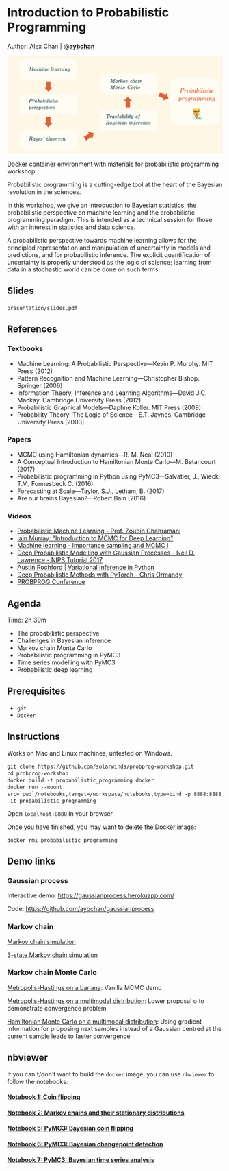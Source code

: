 
# Introduction to Probabilistic Programming
Author: Alex Chan | @[__aybchan__](https://github.com/aybchan)

![agenda](front.png)

Docker container environment with materials for probabilistic programming workshop

Probabilistic programming is a cutting-edge tool at the heart of the Bayesian revolution in the sciences.

In this workshop, we give an introduction to Bayesian statistics, the probabilistic perspective on machine learning and the probabilistic programming paradigm. This is intended as a technical session for those with an interest in statistics and data science.

A probabilistic perspective towards machine learning allows for the principled representation and manipulation of uncertainty in models and predictions, and for probabilistic inference. The explicit quantification of uncertainty is properly understood as the logic of science; learning from data in a stochastic world can be done on such terms.

## Slides
`presentation/slides.pdf`

## References
### Textbooks

- Machine Learning: A Probabilistic Perspective—Kevin P. Murphy. MIT Press (2012)
- Pattern Recognition and Machine Learning—Christopher Bishop. Springer (2006)
- Information Theory, Inference and Learning Algorithms—David J.C. Mackay. Cambridge University Press (2012)
- Probabilistic Graphical Models—Daphne Koller. MIT Press (2009)
- Probability Theory: The Logic of Science—E.T. Jaynes. Cambridge University Press (2003)

### Papers
- MCMC using Hamiltonian dynamics—R. M. Neal (2010)
- A Conceptual Introduction to Hamiltonian Monte Carlo—M. Betancourt (2017)
- Probabilistic programming in Python using PyMC3—Salvatier, J., Wiecki​ T.V., Fonnesbeck C. (2016)
- Forecasting at Scale—Taylor, S.J., Letham, B. (2017)
- Are our brains Bayesian?—Robert Bain (2016)

### Videos
- [Probabilistic Machine Learning - Prof. Zoubin Ghahramani](https://www.youtube.com/watch?v=095Ee0rKC14)
- [Iain Murray: "Introduction to MCMC for Deep Learning"](https://www.youtube.com/watch?v=Em6mQQy4wYA)
- [Machine learning - Importance sampling and MCMC I](https://www.youtube.com/watch?v=TNZk8lo4e-Q)
- [Deep Probabilistic Modelling with Gaussian Processes - Neil D. Lawrence - NIPS Tutorial 2017](https://www.youtube.com/watch?v=NHTGY8VCinY)
- [Austin Rochford | Variational Inference in Python](https://www.youtube.com/watch?v=3KGZDC3-_iY)
- [Deep Probabilistic Methods with PyTorch - Chris Ormandy](https://www.youtube.com/watch?v=HNKlytVD1Zg)
- [PROBPROG Conference](https://www.youtube.com/channel/UCTFDb7aQY1ewBYwJJrpKp6Q)

## Agenda

Time: 2h 30m
- The probabilistic perspective
- Challenges in Bayesian inference
- Markov chain Monte Carlo
- Probabilistic programming in PyMC3
- Time series modelling with PyMC3
- Probabilistic deep learning


## Prerequisites
- `git`
- `Docker`

## Instructions
Works on Mac and Linux machines, untested on Windows.

```
git clone https://github.com/solarwinds/probprog-workshop.git
cd probprog-workshop
docker build -t probabilistic_programming docker
docker run --mount src=`pwd`/notebooks,target=/workspace/notebooks,type=bind -p 8888:8888 -it probabilistic_programming
```
Open `localhost:8888` in your browser

Once you have finished, you may want to delete the Docker image:

```
docker rmi probabilistic_programming
```

## Demo links
### Gaussian process
Interactive demo: https://gaussianprocess.herokuapp.com/

Code: https://github.com/aybchan/gaussianprocess

### Markov chain
[Markov chain simulation](http://setosa.io/markov)

[3-state Markov chain simulation](http://setosa.io/markov/index.html#%7B%22tm%22%3A%5B%5B0.1%2C0.1%2C0.8%5D%2C%5B0.5%2C0.3%2C0.2%5D%2C%5B0.7%2C0.1%2C0.2%5D%5D%7D)

### Markov chain Monte Carlo
[Metropolis-Hastings on a banana](https://chi-feng.github.io/mcmc-demo/app.html?algorithm=RandomWalkMH&target=banana): Vanilla MCMC demo

[Metropolis-Hastings on a multimodal distribution](https://chi-feng.github.io/mcmc-demo/app.html?algorithm=RandomWalkMH&target=multimodal): Lower proposal σ to demonstrate convergence problem

[Hamiltonian Monte Carlo on a multimodal distribution](https://chi-feng.github.io/mcmc-demo/app.html?algorithm=HamiltonianMC&target=multimodal): Using gradient information for proposing next samples instead of a Gaussian centred at the current sample leads to faster convergence


## nbviewer
If you can't/don't want to build the `docker` image, you can use `nbviewer` to follow the notebooks:

#### [Notebook 1: Coin flipping](https://nbviewer.jupyter.org/github/solarwinds/probprog-workshop/blob/master/notebooks/solutions/S1_bayesian_coin_flip.ipynb)

#### [Notebook 2: Markov chains and their stationary distributions](https://nbviewer.jupyter.org/github/solarwinds/probprog-workshop/blob/master/notebooks/solutions/S2_markov_chains.ipynb)

#### [Notebook 5: PyMC3: Bayesian coin flipping](https://nbviewer.jupyter.org/github/solarwinds/probprog-workshop/blob/master/notebooks/solutions/S5_pymc3_coin_flip.ipynb)

#### [Notebook 6: PyMC3: Bayesian changepoint detection](https://nbviewer.jupyter.org/github/solarwinds/probprog-workshop/blob/master/notebooks/solutions/S6_pymc3_changepoint.ipynb)

#### [Notebook 7: PyMC3: Bayesian time series analysis](https://nbviewer.jupyter.org/github/solarwinds/probprog-workshop/blob/master/notebooks/solutions/S7_pymc3_time_series.ipynb)


